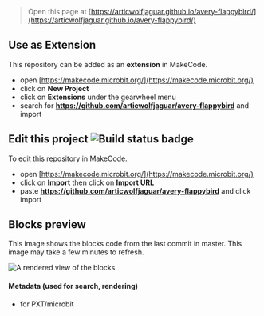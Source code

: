 
> Open this page at [https://articwolfjaguar.github.io/avery-flappybird/](https://articwolfjaguar.github.io/avery-flappybird/)

## Use as Extension

This repository can be added as an **extension** in MakeCode.

* open [https://makecode.microbit.org/](https://makecode.microbit.org/)
* click on **New Project**
* click on **Extensions** under the gearwheel menu
* search for **https://github.com/articwolfjaguar/avery-flappybird** and import

## Edit this project ![Build status badge](https://github.com/articwolfjaguar/avery-flappybird/workflows/MakeCode/badge.svg)

To edit this repository in MakeCode.

* open [https://makecode.microbit.org/](https://makecode.microbit.org/)
* click on **Import** then click on **Import URL**
* paste **https://github.com/articwolfjaguar/avery-flappybird** and click import

## Blocks preview

This image shows the blocks code from the last commit in master.
This image may take a few minutes to refresh.

![A rendered view of the blocks](https://github.com/articwolfjaguar/avery-flappybird/raw/master/.github/makecode/blocks.png)

#### Metadata (used for search, rendering)

* for PXT/microbit
<script src="https://makecode.com/gh-pages-embed.js"></script><script>makeCodeRender("{{ site.makecode.home_url }}", "{{ site.github.owner_name }}/{{ site.github.repository_name }}");</script>
